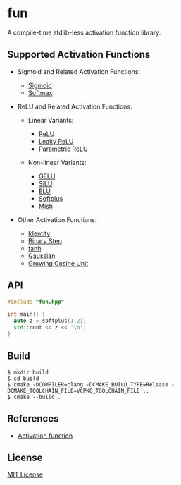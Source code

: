 # fun

A compile-time stdlib-less activation function library.

## Supported Activation Functions

- Sigmoid and Related Activation Functions:

  - [Sigmoid][sigmoid]
  - [Softmax][softmax]

- ReLU and Related Activation Functions:

  - Linear Variants:

    - [ReLU][relu]
    - [Leaky ReLU][leakyrelu]
    - [Parametric ReLU][parametricrelu]

  - Non-linear Variants:

    - [GELU][gelu]
    - [SiLU][silu]
    - [ELU][elu]
    - [Softplus][softplus]
    - [Mish][mish]

- Other Activation Functions:

  - [Identity][identity]
  - [Binary Step][binarystep]
  - [tanh][tanh]
  - [Gaussian][gaussian]
  - [Growing Cosine Unit][growingcosineunit]

## API

```cpp
#include "fun.hpp"

int main() {
  auto z = softplus(1.2);
  std::cout << z << '\n';
}
```

## Build

```console
$ mkdir build
$ cd build
$ cmake -DCOMPILER=clang -DCMAKE_BUILD_TYPE=Release -DCMAKE_TOOLCHAIN_FILE=VCPKG_TOOLCHAIN_FILE ..
$ cmake --build .
```

## References

- [Activation function][activationfunction]

## License

[MIT License][license]

[sigmoid]: https://en.wikipedia.org/wiki/Sigmoid_function
[softmax]: https://en.wikipedia.org/wiki/Softmax_function
[relu]: https://en.wikipedia.org/wiki/Rectifier_(neural_networks)
[leakyrelu]: https://en.wikipedia.org/wiki/Rectifier_(neural_networks)#Leaky_ReLU
[parametricrelu]: https://en.wikipedia.org/wiki/Rectifier_(neural_networks)#Parametric_ReLUQ
[gelu]: https://en.wikipedia.org/wiki/Rectifier_(neural_networks)#Gaussian-error_linear_unit_(GELU)
[silu]: https://en.wikipedia.org/wiki/Rectifier_(neural_networks)#SiLU
[elu]: https://en.wikipedia.org/wiki/Rectifier_(neural_networks)#ELU
[softplus]: https://en.wikipedia.org/wiki/Rectifier_(neural_networks)#Softplus
[mish]: https://en.wikipedia.org/wiki/Rectifier_(neural_networks)#Mish
[identity]: https://en.wikipedia.org/wiki/Identity_function
[binarystep]: https://en.wikipedia.org/wiki/Heaviside_step_function
[tanh]: https://en.wikipedia.org/wiki/Hyperbolic_functions#Hyperbolic_tangent
[gaussian]: https://en.wikipedia.org/wiki/Gaussian_function
[growingcosineunit]: https://arxiv.org/abs/2108.12943
[activationfunction]: https://en.wikipedia.org/wiki/Activation_function
[license]: LICENSE

